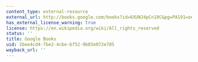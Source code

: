 ```yaml
---
content_type: external-resource
external_url: http://books.google.com/books?id=6XUNJ4pCn10C&pg=PA191=onepage
has_external_license_warning: true
license: https://en.wikipedia.org/wiki/All_rights_reserved
status: ''
title: Google Books
uid: 2bee4cd4-7be2-4cbe-bf52-9b03e072e785
wayback_url: ''
---
```

